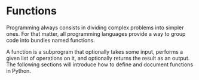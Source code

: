 # Functions

Programming always consists in dividing complex problems into simpler ones. For that matter, all programming languages provide a way to group code into bundles named functions.

A function is a subprogram that optionally takes some input, performs a given list of operations on it, and optionally returns the result as an output. The following sections will introduce how to define and document functions in Python.
